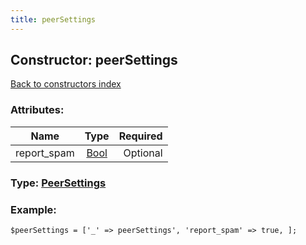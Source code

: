 ```yaml
---
title: peerSettings
---
```

## Constructor: peerSettings  
[Back to constructors index](index.md)



### Attributes:

| Name     |    Type       | Required |
|----------|:-------------:|---------:|
|report\_spam|[Bool](../types/Bool.md) | Optional|



### Type: [PeerSettings](../types/PeerSettings.md)


### Example:

```
$peerSettings = ['_' => peerSettings', 'report_spam' => true, ];
```